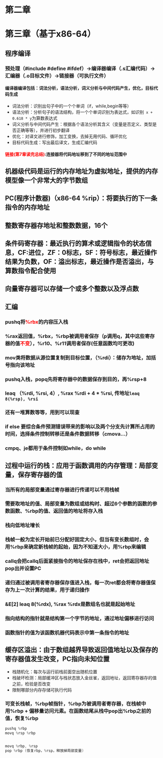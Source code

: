 # 第二章

# 第三章（基于x86-64）

## 程序编译

### 预处理（#include #define #ifdef）->编译器编译（.s汇编代码）->汇编器（.o目标文件）->链接器（可执行文件）

#### 编译器编译包括：词法分析，语法分析，词义分析与中间代码产生，优化，目标代码生成

+ 词法分析：识别出句子中的一个个单词（if，while,begin等等）
+ 语法分析：分析句子的语法结构，将一个个单词识别为表达式，如识别` x + 0.618 * y`为算数表达式
+ 词义分析与中间代码产生：根据各个语法分析其含义（变量是否定义、类型是否正确等等），并进行初步翻译
+ 优化：对译文进行修饰，加工变换，去掉无用代码、循环优化
+ 目标代码生成：写出最后译文，生成汇编代码

#### <font color=red>链接(第7章读完总结)</font>:连接器将代码地址移到了不同的地址范围中

## 机器级代码是运行的内存地址为虚拟地址，提供的内存模型像一个非常大的字节数组

## PC(程序计数器)（x86-64 %rip）：将要执行的下一条指令的内存地址

## 整数寄存器存地址和整数数据，16个

## 条件码寄存器：最近执行的算术或逻辑指令的状态信息，CF:进位，ZF：0标志，SF：符号标志，最近操作结果为负数，OF：溢出标志，最近操作是否溢出，与算数指令配合使用

## 向量寄存器可以存储一个或多个整数以及浮点数

## 汇编

### pushq将<font color = red>%rbx</font>的内容压入栈

### %rax返回值，%rbx，%rbp被调用者保存（p调用q，其中这些寄存器的值<font color=red>不变</font>），%r10、%r11调用者保存(任意函数均可更改)

### mov类将数据从源位置复制到目标位置，（%rdi）：储存为地址，加括号指向该地址

### pushq入栈，popq先将寄存器中的数据保存到目的，再%rsp+8

### leaq （%rdi, %rsi, 4）, %rax      %rdi + 4 * %rsi, 传地址`leaq 8(%rsp), %rsi`

### 还有一堆算数等等，用到可以现查

### if else 要综合条件预测错误带来的影响以及两个分支先计算所占用的时间，选择条件控制转移还是条件数据转移（cmova...）

### cmpq、je都用于条件控制如while，do while

## 过程中运行的栈：应用于函数调用的内存管理：局部变量，保存寄存器的值

### 当所有的局部变量通过寄存器进行传递可以不用栈帧

### 需要取地址的值、局部变量为数组或结构时、超过6个参数的函数的参数函数、%rbp的值、返回值的地址将存入栈

### 栈向低地址增长

### 栈帧一般为定长开始前已分配好固定大小，但当有变长数组时，会用%rbp来确定新栈帧的起始，因为不知道大小，用%rbp来编辑

### callq会把callq后面紧接指令的地址保存在栈中，ret会把返回地址pop出并设置PC

### 递归通过被调用者寄存器保存值进入栈，每一次ret都会将寄存器值保存为上一次计算的结果，用于递归操作

### &E[2] leaq 8(%rdx), %rax            %rdx是数组名也就是起始地址

### 指向结构的指针就是结构第一个字节的地址，通过地址偏移进行访问

### 函数指针的值为该函数机器代码表示中第一条指令的地址

## 缓存区溢出：由于数组越界导致返回值地址以及保存的寄存器值发生改变，PC指向未知位置

+ 栈随机化：每次与运行前栈前面空出随机位置
+ 栈破坏检测：局部缓冲区与栈状态放入金丝雀，返回地址，返回寄存器存的值之前，检验是否改变
+ 限制哪部分内存存储可执行代码

### 可变长栈帧，%rbp帧指针，%rbp为被调用者寄存器，在栈帧中用%rbp + 偏移量访问元素。在函数结尾从栈中pop出%rbp之前的值，恢复%rbp 

```c++
pushq %rbp
movq %rsp %rbp


movq %rbp, %rsp
pop %rbp (恢复rbp，%rsp，释放掉局部变量)
```



